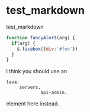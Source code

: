 test_markdown
=============

test_markdown

```javascript
function fancyAlert(arg) {
  if(arg) {
    $.facebox({div:'#foo'})
  }
}
```

I think you should use an

```
lava.
     servers.
             api-admin.
```

element here instead.
